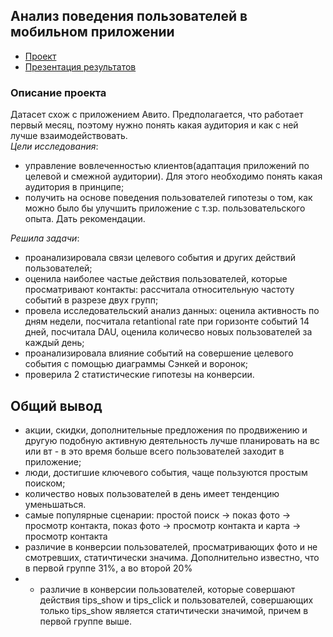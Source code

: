 ## Анализ поведения пользователей в мобильном приложении
- [Проект](https://github.com/katerinabazh/profile/blob/main/1.%20Анализ%20поведения%20пользователей%20в%20мобильном%20приложении/Анализ%20поведения%20пользователей%20в%20мобильном%20приложении.ipynb)
- [Презентация результатов](https://github.com/katerinabazh/profile/blob/main/1.%20Анализ%20поведения%20пользователей%20в%20мобильном%20приложении/Презентация%20Ненужные%20вещи.pdf)
### Описание проекта  
Датасет схож с приложением Авито. Предполагается, что работает первый месяц, поэтому нужно понять какая аудитория и как с ней лучше взаимодействовать.  
_Цели исследования_:  
- управление вовлеченностью клиентов(адаптация приложений по целевой и смежной аудитории). Для этого необходимо понять какая аудитория в принципе;  
- получить на основе поведения пользователей гипотезы о том, как можно было бы улучшить приложение с т.зр. пользовательского опыта. Дать рекомендации.

_Решила задачи_:  
- проанализировала связи целевого события и других действий пользователей;
- оценила наиболее частые действия пользователей, которые просматривают контакты: рассчитала относительную частоту событий в разрезе двух групп; 
- провела исследовательский анализ данных: оценила активность по дням недели, посчитала retantional rate при горизонте событий 14 дней, посчитала DAU, оценила количесво новых пользователей за каждый день;  
- проанализировала влияние событий на совершение целевого события с помощью диаграммы Сэнкей и воронок;
- проверила 2 статистические гипотезы на конверсии.

## Общий вывод
- акции, скидки, дополнительные предложения по продвижению и другую подобную активную деятельность лучше планировать на вс или вт - в это время больше всего пользователей заходит в приложение;
- люди, достигшие ключевого события, чаще пользуются простым поиском;
- количество новых пользователей в день имеет тенденцию уменьшаться.
- самые популярные сценарии: простой поиск -> показ фото -> просмотр контакта, показ фото -> просмотр контакта и карта -> просмотр контакта
- различие в конверсии пользователей, просматривающих фото и не смотревших, статичтически значима. Дополнительно известно, что в первой группе 31%, а во второй 20%
- - различие в конверсии пользователей, которые совершают действия tips_show и tips_click и пользователей, совершающих только tips_show является статичтически значимой, причем в первой группе выше.
